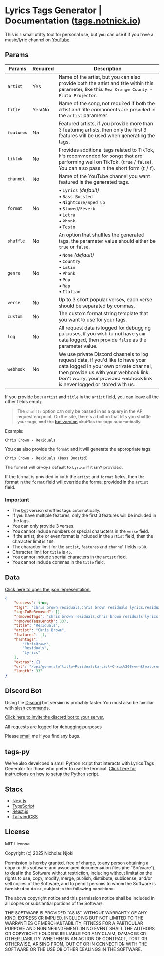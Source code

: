 # Lyrics Tags Generator | Documentation ([tags.notnick.io](https://tags.notnick.io/))

This is a small utility tool for personal use, but you can use it if you have a music/lyric channel on [YouTube](https://www.youtube.com).

## Params

| Params     | Required | Description |
|-----------|----------|------------------------|
| `artist`  | Yes   | Name of the artist, but you can also provide both the artist and title within this parameter, like this: `Rex Orange County - Pluto Projector`. |
| `title`   | Yes/No    | Name of the song, not required if both the artist and title components are provided in the `artist` parameter. |
| `features`| No    | Featured artists, if you provide more than 3 featuring artists, then only the first 3 features will be used when generating the tags. |
| `tiktok`  | No    | Provides additional tags related to TikTok, It's recommended for songs that are performing well on TikTok. (`true` / `false`). You can also pass in the short form (`t` / `f`). |
| `channel` | No    | Name of the YouTube channel you want featured in the generated tags. |
| `format`  | No    | • `Lyrics` *(default)*<br>• `Bass Boosted`<br>• `Nightcore/Sped Up`<br>• `Slowed/Reverb`<br>• `Letra`<br>• `Phonk`<br>• `Testo` |
| `shuffle` | No    | An option that shuffles the generated tags, the parameter value should either be `true` or `false`. |
| `genre`   | No    | • `None` *(default)*<br>• `Country`<br>• `Latin`<br>• `Phonk`<br>• `Pop`<br>• `Rap`<br>• `Italian` |
| `verse`   | No    | Up to 3 short popular verses, each verse should be separated by commas. |
| `custom`  | No    | The custom format string template that you want to use for your tags. |
| `log`     | No    | All request data is logged for debugging purposes, if you wish to not have your data logged, then provide `false` as the parameter value. |
| `webhook` | No    | We use private Discord channels to log request data, if you'd like to have your data logged in your own private channel, then provide us with your webhook link. Don't worry, your provided webhook link is never logged or stored with us. |

If you provide both `artist` and `title` in the `artist` field, you can leave all the other fields empty.

> The `shuffle` option can only be passed in as a query in the API request endpoint. On the site, there's a button that lets you shuffle your tags, and the [bot version](https://discord.com/oauth2/authorize?client_id=1338567480834265193&permissions=2147534848&integration_type=0&scope=bot) shuffles the tags automatically.

Example:

```Chris Brown - Residuals```

You can also provide the `format` and it will generate the appropriate tags.

```Chris Brown - Residuals (Bass Boosted)```

The format will _always_ default to `Lyrics` if it isn't provided.

If the format is provided in both the `artist` and `format` fields, then the format in the `format` field will override the format provided in the `artist` field.

### Important
- The [bot](https://discord.com/oauth2/authorize?client_id=1338567480834265193&permissions=2147534848&integration_type=0&scope=bot) version shuffles tags automatically.
- If you have multiple features, only the first 3 features will be included in the tags.
- You can only provide 3 verses.
- You cannot include numbers or special characters in the `verse` field.
- If the artist, title or even format is included in the `artist` field, then the character limit is `100`.
- The character limit for the `artist`, `features` and `channel` fields is `30`.
- Character limit for `title` is `45`.
- You cannot include special characters in the `artist` field.
- You cannot include commas in the `title` field.

## Data

[Click here to open the json representation.](https://tags.notnick.io/api/generate?title=Residuals&artist=Chris%20Brown&features=none&tiktok=false&format=lyrics&channel=none)

```json
{
    "success": true,
    "tags": "chris brown residuals,chris brown residuals lyrics,residuals lyrics,residuals chris brown lyrics,lyrics residuals,lyrics chris brown residuals,chris brown lyrics residuals,residuals lyric video,lyrics residuals chris brown,chris brown lyrics,lyrics chris brown,residuals,chris brown,residuals chris brown,lyrics",
    "tagsToBeRemoved": [],
    "removedTags": "chris brown residuals,chris brown residuals lyrics,residuals lyrics,residuals chris brown lyrics,lyrics residuals,lyrics chris brown residuals,chris brown lyrics residuals,residuals lyric video,lyrics residuals chris brown,chris brown lyrics,lyrics chris brown,residuals,chris brown,residuals chris brown,lyrics",
    "removedTagsLength": 337,
    "title": "Residuals",
    "artist": "Chris Brown",
    "features": [],
    "hashtags": [
        "ChrisBrown",
        "Residuals",
        "Lyrics"
    ],
    "extras": {},
    "url": "/api/generate?title=Residuals&artist=Chris%20Brown&features=none&tiktok=false&format=lyrics&channel=none&shuffle=false&genre=none&verse=none",
    "length": 337
}
```

## Discord Bot

Using the [Discord](https://discord.com/) bot version is probably faster. You must also be familiar with [slash commands](https://support-apps.discord.com/hc/en-us/articles/26501837786775-Slash-Commands-FAQ).

[Click here to invite the discord bot to your server.](https://discord.com/oauth2/authorize?client_id=1338567480834265193&permissions=2147534848&integration_type=0&scope=bot)

All requests are logged for debugging purposes.

Please [email](mailto:hi@notnick.io) me if you find any bugs.

## tags-py

We've also developed a small Python script that interacts with Lyrics Tags Generator for those who prefer to use the terminal. [Click here for instructions on how to setup the Python script](https://github.com/alsonick/tags-py).

## Stack

- [Next.js](https://nextjs.org/)
- [TypeScript](https://www.typescriptlang.org/)
- [React.js](https://react.dev/)
- [TailwindCSS](https://tailwindcss.com/)

## License

MIT License

Copyright (c) 2025 Nicholas Njoki

Permission is hereby granted, free of charge, to any person obtaining a copy of this software and associated documentation files (the "Software"), to deal in the Software without restriction, including without limitation the rights to use, copy, modify, merge, publish, distribute, sublicense, and/or sell copies of the Software, and to permit persons to whom the Software is furnished to do so, subject to the following conditions:

The above copyright notice and this permission notice shall be included in all copies or substantial portions of the Software.

THE SOFTWARE IS PROVIDED "AS IS", WITHOUT WARRANTY OF ANY KIND, EXPRESS OR IMPLIED, INCLUDING BUT NOT LIMITED TO THE WARRANTIES OF MERCHANTABILITY, FITNESS FOR A PARTICULAR PURPOSE AND NONINFRINGEMENT. IN NO EVENT SHALL THE AUTHORS OR COPYRIGHT HOLDERS BE LIABLE FOR ANY CLAIM, DAMAGES OR OTHER LIABILITY, WHETHER IN AN ACTION OF CONTRACT, TORT OR OTHERWISE, ARISING FROM, OUT OF OR IN CONNECTION WITH THE SOFTWARE OR THE USE OR OTHER DEALINGS IN THE SOFTWARE.
